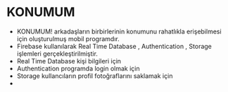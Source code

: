 # KONUMUM

- KONUMUM! arkadaşların birbirlerinin konumunu rahatlıkla erişebilmesi için oluşturulmuş mobil programdır.
- Firebase kullanılarak Real Time Database , Authentication , Storage işlemleri gerçekleştirilmiştir.
- Real Time Database kişi bilgileri için 
- Authentication programda login olmak için 
- Storage kullancıların profil fotoğraflarını saklamak için
-

